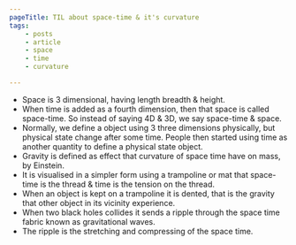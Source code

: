 ```yaml
---
pageTitle: TIL about space-time & it's curvature 
tags:
    - posts
    - article
    - space
    - time
    - curvature  

---
```


<ul>
                <li>Space is 3 dimensional, having length breadth & height.</li>
                <li>When time is added as a fourth dimension, then that space is called space-time. So instead of saying 4D & 3D, we say space-time & space.</li>
                <li>Normally, we define a object using 3 three dimensions physically, but physical state change after some time. People then started using time as another quantity to define a physical state object.</li>
                <li>Gravity is defined as effect that curvature of space time have on mass, by Einstein.</li>
                <li>It is visualised in a simpler form using a trampoline or mat that space-time is the thread & time is the tension on the thread.</li>
                <li>When an object is kept on a trampoline it is dented, that is the gravity that other object in its vicinity experience.</li>
                <li>When two black holes collides it sends a ripple through the space time fabric known as gravitational waves.</li>
                <li>The ripple is the stretching and compressing of the space time.</li>
            </ul>